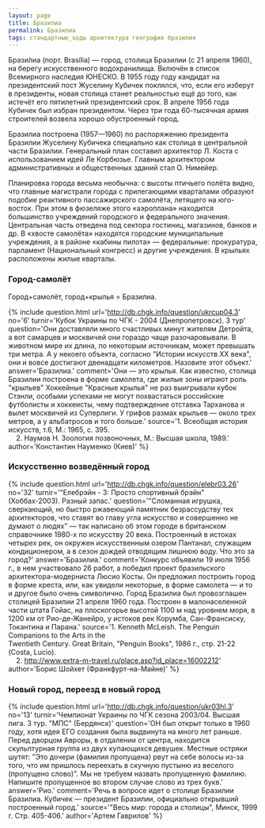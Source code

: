 ```yaml
---
layout: page
title: Бразилиа
permalink: Бразилиа
tags: стандартные_ходы архитектура география бразилия
---
```

Брази́лиа (порт. Brasília) — город, столица Бразилии (с 21 апреля 1960), на берегу искусственного водохранилища. Включён в список Всемирного наследия ЮНЕСКО.
В 1955 году году кандидат на президентский пост Жуселину Кубичек поклялся, что, если его изберут в президенты, новая столица станет реальностью ещё до того, как истечёт его пятилетний президентский срок. В апреле 1956 года Кубичек был избран президентом. Через три года 60-тысячная армия строителей возвела хорошо обустроенный город.

Бразилиа построена (1957—1960) по распоряжению президента Бразилии Жуселину Кубичека специально как столица в центральной части Бразилии. Генеральный план составил архитектор Л. Коста с использованием идей Ле Корбюзье. Главным архитектором административных и общественных зданий стал О. Нимейер.

Планировка города весьма необычна: с высоты птичьего полёта видно, что главные магистрали города с прилегающими кварталами образуют подобие реактивного пассажирского самолёта, летящего на юго-восток.  При этом в фюзеляже этого «аэроплана» находится большинство учреждений городского и федерального значения. Центральная часть отведена под сектора гостиниц, магазинов, банков и др. В «хвосте самолёта» находятся городские муниципальные учреждения, а в районе «кабины пилота» — федеральные: прокуратура, парламент (Национальный конгресс) и другие учреждения. В крыльях расположены жилые кварталы.

### Город-самолёт 

Город+самолёт, город+крылья = Бразилиа.

{% include question.html
url='http://db.chgk.info/question/ukrcup04.3'
no='6'
turnir='Кубок Украины по ЧГК - 2004 (Днепропетровск).  3 тур'
question='Они доставляли много счастливых минут жителям Детройта, а вот самарцев и москвичей они гораздо чаще разочаровывали. В животном мире их длина, по некоторым источникам, может превышать три метра. А у некоего объекта, согласно "Истории искусств XX века", они и вовсе достигают двенадцати километров. Назовите этот объект.'
answer='Бразилиа.'
comment='Они — это крылья. Как известно, столица Бразилии построена в форме самолета, где жилые зоны играют роль "крыльев" Хоккейные "Красные крылья" не раз выигрывали кубок Стэнли, особыми успехами не могут похвастаться российские футболисты и хоккеисты, чему подтверждение отставка Тарханова и вылет москвичей из Суперлиги. У грифов размах крыльев — около трех метров, а у альбатросов и того больше.'
source='1. Всеобщая история искусств, т.6, М.: 1965, с. 395.<br>    2. Наумов Н. Зоология позвоночных, М.: Высшая школа, 1989.'
author='Константин Науменко (Киев)'
 %}

### Искусственно возведённый город 

{% include question.html
url='http://db.chgk.info/question/elebr03.26'
no='32'
turnir='"Елебрэйн - 3: Просто спортивный брэйн" (Хоббах-2003).  Разный запас.'
question='"Сломанная игрушка, сверкающий, но быстро ржавеющий памятник безрассудству тех архитекторов, что ставят во главу угла искусство и совершенно не думают о людях" — так написано об этом городе в британском справочнике 1980-х по искусству 20 века. Построенный в истоках четырех рек, он окружен искусственным озером Пантанал, служащим кондиционером, а в сезон дождей отводящим лишнюю воду. Что это за город?'
answer='Бразилиа.'
comment='Конкурс объявили 19 июля 1956 г., в нем участвовало 26 работ, а победил проект бразильского архитектора-модерниста Люсио Косты. Он предложил построить город в форме креста, или, как увидели некоторые, в форме самолета — и то и другое было очень символично. Город Бразилиа был провозглашен столицей Бразилии 21 апреля 1960 года. Построен в малонаселенной части штата Гойас, на плоскогорье высотой 1100 м над уровнем моря, в 1200 км от Рио-де-Жанейро, у истоков рек Корумба, Сан-Франсиску, Токантина и Парана.'
source='1. Kenneth McLeish. The Penguin Companions to the Arts in the<br>Twentieth Century. Great Britain, "Penguin Books", 1986 г., стр. 21-22<br>(Costa, Lucio).<br>    2. http://www.extra-m-travel.ru/place.asp?id_place=16002212'
author='Борис Шойхет (Франкфурт-на-Майне)'
 %}

### Новый город, переезд в новый город  
{% include question.html
url='http://db.chgk.info/question/ukr03hl.3'
no='13'
turnir='Чемпионат Украины по ЧГК сезона 2003/04. Высшая лига.  3 тур. "МПС" (Бердянск)'
question='ОН был открыт только в 1960 году, хотя идея ЕГО создания была выдвинута на много лет раньше. Перед дворцом Авроры, в отдалении от центра, находится скульптурная группа из двух купающихся девушек. Местные остряки шутят: "Это дочери (фамилия пропущена) рвут на себе волосы из-за того, что им пришлось переехать в скучную пустыню из веселого (пропущено слово)". Мы не требуем назвать пропущенную фамилию. Напишите пропущенное во втором случае слово из трех букв.'
answer='Рио.'
comment='Речь в вопросе идет о столице Бразилии Бразилиа. Кубичек — президент Бразилии, официально открывший построенный город.'
source='"Весь мир: города и столицы", Минск, 1999 г. Стр. 405-406.'
author='Артем Гаврилов'
 %} 

   